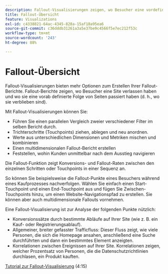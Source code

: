 ```yaml
---
description: Fallout-Visualisierungen zeigen, wo Besucher eine vordefinierte Seitensequenz verlassen (ausgefallen) und durchlaufen (durchgefallen) haben.
title: Fallout-Übersicht
feature: Visualizations
exl-id: c4338821-64ac-4345-828a-15af18a95ea6
source-git-commit: c36dddb31261a3a5e37be9c4566f5e7ec212f53c
workflow-type: tm+mt
source-wordcount: '243'
ht-degree: 88%

---
```


# Fallout-Übersicht

Fallout-Visualisierungen bieten mehr Optionen zum Erstellen Ihrer Fallout-Berichte. Fallout-Berichte zeigen, wo Besucher eine Site verlassen haben und wo sie eine vorab definierte Folge von Seiten passiert haben (d. h., wo sie verblieben sind).

Mit Fallout-Visualisierungen können Sie:

* Führen Sie einen parallelen Vergleich zweier verschiedener Filter im selben Bericht durch.
* Trichterschritte (Touchpoints) ziehen, ablegen und neu anordnen.
* Werte aus unterschiedlichen Dimensionen und Metriken mischen und kombinieren
* Einen multidimensionalen Fallout-Bericht erstellen
* Feststellen, wohin Kunden unmittelbar nach dem Ausstieg navigieren

Die Fallout-Funktion zeigt Konversions- und Fallout-Raten zwischen den einzelnen Schritten oder Touchpoints in einer Sequenz an.

So können Sie beispielsweise die Fallout-Punkte eines Besuchers während eines Kaufprozesses nachverfolgen. Wählen Sie einfach einen Start-Touchpoint und einen End-Touchpoint aus und fügen Sie Zwischen-Touchpoints hinzu, um einen Website-Navigationspfad zu erstellen. Sie können aber auch multidimensionale Fallouts vornehmen.

Eine Fallout-Visualisierung ist zur Analyse der folgenden Punkte nützlich:

* Konversionssätze durch bestimmte Abläufe auf Ihrer Site (wie z. B. ein Kauf- oder Registrierungsablauf).
* Allgemeiner, breiter gefasster Trafficfluss: Dieser Fluss zeigt, wie viele Personen, die sich die Homepage ansahen, anschließend eine Suche durchführten und dann ein bestimmtes Element anzeigten.
* Korrelationen zwischen Ereignissen auf Ihrer Site. Korrelationen zeigen, welcher Prozentsatz von Personen, die die Datenschutzrichtlinien durchlasen, ein Produkt kauften.

[Tutorial zur Fallout-Visualisierung](https://experienceleague.adobe.com/docs/analytics-learn/tutorials/analysis-workspace/analyzing-customer-journeys/fallout-visualization.html?lang=de) (4:15)

